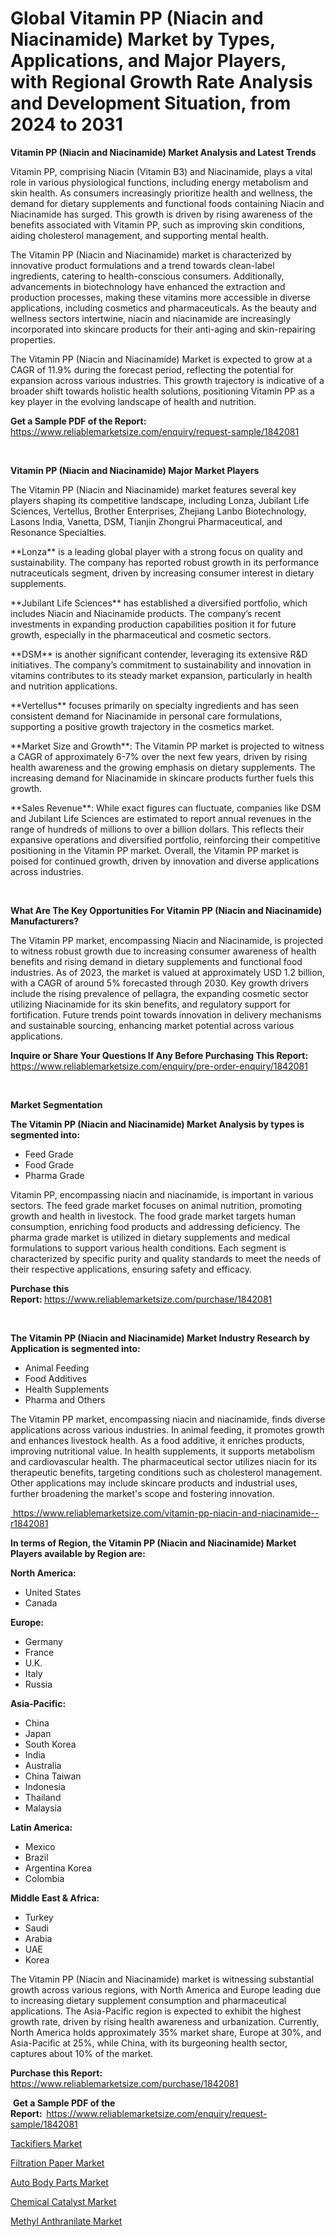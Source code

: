 <p><h1>Global Vitamin PP (Niacin and Niacinamide) Market by Types, Applications, and Major Players, with Regional Growth Rate Analysis and Development Situation, from 2024 to 2031</h1></p><p><strong>Vitamin PP (Niacin and Niacinamide) Market Analysis and Latest Trends</strong></p>
<p><p>Vitamin PP, comprising Niacin (Vitamin B3) and Niacinamide, plays a vital role in various physiological functions, including energy metabolism and skin health. As consumers increasingly prioritize health and wellness, the demand for dietary supplements and functional foods containing Niacin and Niacinamide has surged. This growth is driven by rising awareness of the benefits associated with Vitamin PP, such as improving skin conditions, aiding cholesterol management, and supporting mental health.</p><p>The Vitamin PP (Niacin and Niacinamide) market is characterized by innovative product formulations and a trend towards clean-label ingredients, catering to health-conscious consumers. Additionally, advancements in biotechnology have enhanced the extraction and production processes, making these vitamins more accessible in diverse applications, including cosmetics and pharmaceuticals. As the beauty and wellness sectors intertwine, niacin and niacinamide are increasingly incorporated into skincare products for their anti-aging and skin-repairing properties.</p><p>The Vitamin PP (Niacin and Niacinamide) Market is expected to grow at a CAGR of 11.9% during the forecast period, reflecting the potential for expansion across various industries. This growth trajectory is indicative of a broader shift towards holistic health solutions, positioning Vitamin PP as a key player in the evolving landscape of health and nutrition.</p></p>
<p><strong>Get a Sample PDF of the Report:&nbsp;</strong> <a href="https://www.reliablemarketsize.com/enquiry/request-sample/1842081?utm_campaign=1745&utm_medium=2&utm_source=Github&utm_content=ia&utm_term=16102024&utm_id=vitamin-pp-niacin-and-niacinamide">https://www.reliablemarketsize.com/enquiry/request-sample/1842081</a></p>
<p>&nbsp;</p>
<p><strong>Vitamin PP (Niacin and Niacinamide) Major Market Players</strong></p>
<p><p>The Vitamin PP (Niacin and Niacinamide) market features several key players shaping its competitive landscape, including Lonza, Jubilant Life Sciences, Vertellus, Brother Enterprises, Zhejiang Lanbo Biotechnology, Lasons India, Vanetta, DSM, Tianjin Zhongrui Pharmaceutical, and Resonance Specialties. </p><p>**Lonza** is a leading global player with a strong focus on quality and sustainability. The company has reported robust growth in its performance nutraceuticals segment, driven by increasing consumer interest in dietary supplements. </p><p>**Jubilant Life Sciences** has established a diversified portfolio, which includes Niacin and Niacinamide products. The company’s recent investments in expanding production capabilities position it for future growth, especially in the pharmaceutical and cosmetic sectors.</p><p>**DSM** is another significant contender, leveraging its extensive R&D initiatives. The company’s commitment to sustainability and innovation in vitamins contributes to its steady market expansion, particularly in health and nutrition applications.  </p><p>**Vertellus** focuses primarily on specialty ingredients and has seen consistent demand for Niacinamide in personal care formulations, supporting a positive growth trajectory in the cosmetics market.</p><p>**Market Size and Growth**: The Vitamin PP market is projected to witness a CAGR of approximately 6-7% over the next few years, driven by rising health awareness and the growing emphasis on dietary supplements. The increasing demand for Niacinamide in skincare products further fuels this growth.</p><p>**Sales Revenue**: While exact figures can fluctuate, companies like DSM and Jubilant Life Sciences are estimated to report annual revenues in the range of hundreds of millions to over a billion dollars. This reflects their expansive operations and diversified portfolio, reinforcing their competitive positioning in the Vitamin PP market. Overall, the Vitamin PP market is poised for continued growth, driven by innovation and diverse applications across industries.</p></p>
<p>&nbsp;</p>
<p><strong>What Are The Key Opportunities For Vitamin PP (Niacin and Niacinamide) Manufacturers?</strong></p>
<p><p>The Vitamin PP market, encompassing Niacin and Niacinamide, is projected to witness robust growth due to increasing consumer awareness of health benefits and rising demand in dietary supplements and functional food industries. As of 2023, the market is valued at approximately USD 1.2 billion, with a CAGR of around 5% forecasted through 2030. Key growth drivers include the rising prevalence of pellagra, the expanding cosmetic sector utilizing Niacinamide for its skin benefits, and regulatory support for fortification. Future trends point towards innovation in delivery mechanisms and sustainable sourcing, enhancing market potential across various applications.</p></p>
<p><strong>Inquire or Share Your Questions If Any Before Purchasing This Report:</strong> <a href="https://www.reliablemarketsize.com/enquiry/pre-order-enquiry/1842081?utm_campaign=1745&utm_medium=2&utm_source=Github&utm_content=ia&utm_term=16102024&utm_id=vitamin-pp-niacin-and-niacinamide">https://www.reliablemarketsize.com/enquiry/pre-order-enquiry/1842081</a></p>
<p>&nbsp;</p>
<p><strong>Market Segmentation</strong></p>
<p><strong>The Vitamin PP (Niacin and Niacinamide) Market Analysis by types is segmented into:</strong></p>
<p><ul><li>Feed Grade</li><li>Food Grade</li><li>Pharma Grade</li></ul></p>
<p><p>Vitamin PP, encompassing niacin and niacinamide, is important in various sectors. The feed grade market focuses on animal nutrition, promoting growth and health in livestock. The food grade market targets human consumption, enriching food products and addressing deficiency. The pharma grade market is utilized in dietary supplements and medical formulations to support various health conditions. Each segment is characterized by specific purity and quality standards to meet the needs of their respective applications, ensuring safety and efficacy.</p></p>
<p><strong>Purchase this Report:&nbsp;</strong><a href="https://www.reliablemarketsize.com/purchase/1842081?utm_campaign=1745&utm_medium=2&utm_source=Github&utm_content=ia&utm_term=16102024&utm_id=vitamin-pp-niacin-and-niacinamide">https://www.reliablemarketsize.com/purchase/1842081</a></p>
<p>&nbsp;</p>
<p><strong>The Vitamin PP (Niacin and Niacinamide) Market Industry Research by Application is segmented into:</strong></p>
<p><ul><li>Animal Feeding</li><li>Food Additives</li><li>Health Supplements</li><li>Pharma and Others</li></ul></p>
<p><p>The Vitamin PP market, encompassing niacin and niacinamide, finds diverse applications across various industries. In animal feeding, it promotes growth and enhances livestock health. As a food additive, it enriches products, improving nutritional value. In health supplements, it supports metabolism and cardiovascular health. The pharmaceutical sector utilizes niacin for its therapeutic benefits, targeting conditions such as cholesterol management. Other applications may include skincare products and industrial uses, further broadening the market's scope and fostering innovation.</p></p>
<p><a href="https://www.reliablemarketsize.com/vitamin-pp-niacin-and-niacinamide--r1842081?utm_campaign=1745&utm_medium=2&utm_source=Github&utm_content=ia&utm_term=16102024&utm_id=vitamin-pp-niacin-and-niacinamide">&nbsp;https://www.reliablemarketsize.com/vitamin-pp-niacin-and-niacinamide--r1842081</a></p>
<p><strong>In terms of Region, the Vitamin PP (Niacin and Niacinamide) Market Players available by Region are:</strong></p>
<p>
    <p> <strong> North America: </strong>
        <ul>
            <li>United States</li>
            <li>Canada</li>
        </ul>
        </p> 
    <p> <strong> Europe: </strong>
        <ul>
            <li>Germany</li>
            <li>France</li>
            <li>U.K.</li>
            <li>Italy</li>
            <li>Russia</li>
        </ul>
        </p> 
    <p> <strong> Asia-Pacific: </strong>
        <ul>
            <li>China</li>
            <li>Japan</li>
            <li>South Korea</li>
            <li>India</li>
            <li>Australia</li>
            <li>China Taiwan</li>
            <li>Indonesia</li>
            <li>Thailand</li>
            <li>Malaysia</li>
        </ul>
        </p> 
    <p> <strong> Latin America: </strong>
        <ul>
            <li>Mexico</li>
            <li>Brazil</li>
            <li>Argentina Korea</li>
            <li>Colombia</li>
        </ul>
        </p> 
    <p> <strong> Middle East & Africa: </strong>
        <ul>
            <li>Turkey</li>
            <li>Saudi</li>
            <li>Arabia</li>
            <li>UAE</li>
            <li>Korea</li>
        </ul>
    </p>
    </p>
<p><p>The Vitamin PP (Niacin and Niacinamide) market is witnessing substantial growth across various regions, with North America and Europe leading due to increasing dietary supplement consumption and pharmaceutical applications. The Asia-Pacific region is expected to exhibit the highest growth rate, driven by rising health awareness and urbanization. Currently, North America holds approximately 35% market share, Europe at 30%, and Asia-Pacific at 25%, while China, with its burgeoning health sector, captures about 10% of the market.</p></p>
<p><strong>Purchase this Report: </strong><a href="https://www.reliablemarketsize.com/purchase/1842081?utm_campaign=1745&utm_medium=2&utm_source=Github&utm_content=ia&utm_term=16102024&utm_id=vitamin-pp-niacin-and-niacinamide">https://www.reliablemarketsize.com/purchase/1842081</a></p>
<p>&nbsp;<strong>Get a Sample PDF of the Report:&nbsp;&nbsp;</strong><a href="https://www.reliablemarketsize.com/enquiry/request-sample/1842081?utm_campaign=1745&utm_medium=2&utm_source=Github&utm_content=ia&utm_term=16102024&utm_id=vitamin-pp-niacin-and-niacinamide">https://www.reliablemarketsize.com/enquiry/request-sample/1842081</a></p>
<p><strong></strong></p>
<p><p><a href="https://www.linkedin.com/pulse/comprehensive-tackifiers-market-report-segmentation-type-sxlnc?utm_campaign=1745&utm_medium=2&utm_source=Github&utm_content=ia&utm_term=16102024&utm_id=vitamin-pp-niacin-and-niacinamide">Tackifiers Market</a></p><p><a href="https://www.linkedin.com/pulse/strategic-market-insights-global-filtration-paper-2024--z7ixc?utm_campaign=1745&utm_medium=2&utm_source=Github&utm_content=ia&utm_term=16102024&utm_id=vitamin-pp-niacin-and-niacinamide">Filtration Paper Market</a></p><p><a href="https://www.linkedin.com/pulse/auto-body-parts-landscape-product-spectrum-market-trajectories-nhcqf?utm_campaign=1745&utm_medium=2&utm_source=Github&utm_content=ia&utm_term=16102024&utm_id=vitamin-pp-niacin-and-niacinamide">Auto Body Parts Market</a></p><p><a href="https://www.linkedin.com/pulse/chemical-catalyst-market-segmentation-applications-types-growth-lv6mf?utm_campaign=1745&utm_medium=2&utm_source=Github&utm_content=ia&utm_term=16102024&utm_id=vitamin-pp-niacin-and-niacinamide">Chemical Catalyst Market</a></p><p><a href="https://www.linkedin.com/pulse/methyl-anthranilate-market-overview-global-trends-future-prospects-hgfxf?utm_campaign=1745&utm_medium=2&utm_source=Github&utm_content=ia&utm_term=16102024&utm_id=vitamin-pp-niacin-and-niacinamide">Methyl Anthranilate Market</a></p></p>